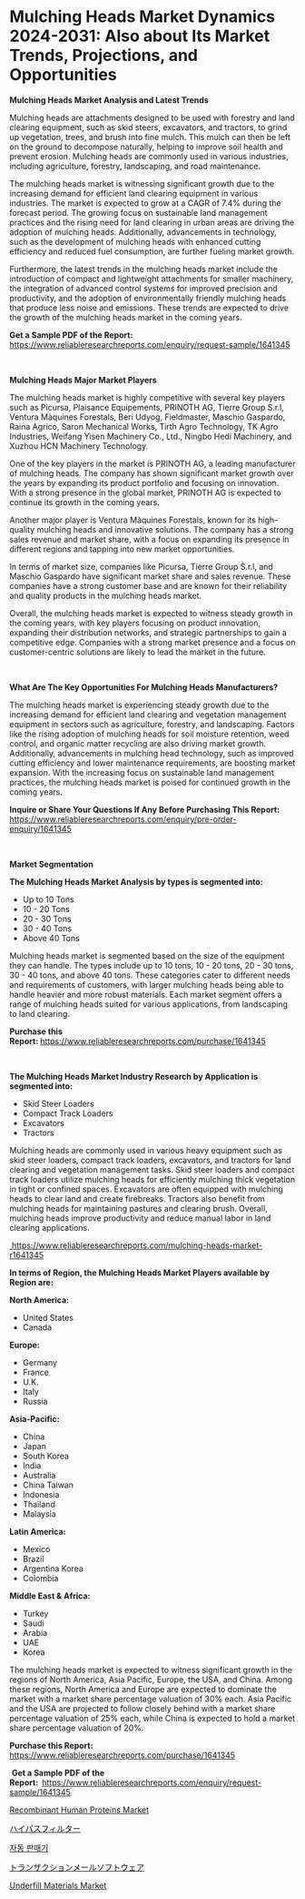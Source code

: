 <p><h1>Mulching Heads Market Dynamics 2024-2031: Also about Its Market Trends, Projections, and Opportunities</h1></p><p><strong>Mulching Heads Market Analysis and Latest Trends</strong></p>
<p><p>Mulching heads are attachments designed to be used with forestry and land clearing equipment, such as skid steers, excavators, and tractors, to grind up vegetation, trees, and brush into fine mulch. This mulch can then be left on the ground to decompose naturally, helping to improve soil health and prevent erosion. Mulching heads are commonly used in various industries, including agriculture, forestry, landscaping, and road maintenance.</p><p>The mulching heads market is witnessing significant growth due to the increasing demand for efficient land clearing equipment in various industries. The market is expected to grow at a CAGR of 7.4% during the forecast period. The growing focus on sustainable land management practices and the rising need for land clearing in urban areas are driving the adoption of mulching heads. Additionally, advancements in technology, such as the development of mulching heads with enhanced cutting efficiency and reduced fuel consumption, are further fueling market growth.</p><p>Furthermore, the latest trends in the mulching heads market include the introduction of compact and lightweight attachments for smaller machinery, the integration of advanced control systems for improved precision and productivity, and the adoption of environmentally friendly mulching heads that produce less noise and emissions. These trends are expected to drive the growth of the mulching heads market in the coming years.</p></p>
<p><strong>Get a Sample PDF of the Report:&nbsp;</strong> <a href="https://www.reliableresearchreports.com/enquiry/request-sample/1641345">https://www.reliableresearchreports.com/enquiry/request-sample/1641345</a></p>
<p>&nbsp;</p>
<p><strong>Mulching Heads Major Market Players</strong></p>
<p><p>The mulching heads market is highly competitive with several key players such as Picursa, Plaisance Equipements, PRINOTH AG, Tierre Group S.r.l, Ventura Màquines Forestals, Beri Udyog, Fieldmaster, Maschio Gaspardo, Raina Agrico, Saron Mechanical Works, Tirth Agro Technology, TK Agro Industries, Weifang Yisen Machinery Co., Ltd., Ningbo Hedi Machinery, and Xuzhou HCN Machinery Technology.</p><p>One of the key players in the market is PRINOTH AG, a leading manufacturer of mulching heads. The company has shown significant market growth over the years by expanding its product portfolio and focusing on innovation. With a strong presence in the global market, PRINOTH AG is expected to continue its growth in the coming years.</p><p>Another major player is Ventura Màquines Forestals, known for its high-quality mulching heads and innovative solutions. The company has a strong sales revenue and market share, with a focus on expanding its presence in different regions and tapping into new market opportunities.</p><p>In terms of market size, companies like Picursa, Tierre Group S.r.l, and Maschio Gaspardo have significant market share and sales revenue. These companies have a strong customer base and are known for their reliability and quality products in the mulching heads market.</p><p>Overall, the mulching heads market is expected to witness steady growth in the coming years, with key players focusing on product innovation, expanding their distribution networks, and strategic partnerships to gain a competitive edge. Companies with a strong market presence and a focus on customer-centric solutions are likely to lead the market in the future.</p></p>
<p>&nbsp;</p>
<p><strong>What Are The Key Opportunities For Mulching Heads Manufacturers?</strong></p>
<p><p>The mulching heads market is experiencing steady growth due to the increasing demand for efficient land clearing and vegetation management equipment in sectors such as agriculture, forestry, and landscaping. Factors like the rising adoption of mulching heads for soil moisture retention, weed control, and organic matter recycling are also driving market growth. Additionally, advancements in mulching head technology, such as improved cutting efficiency and lower maintenance requirements, are boosting market expansion. With the increasing focus on sustainable land management practices, the mulching heads market is poised for continued growth in the coming years.</p></p>
<p><strong>Inquire or Share Your Questions If Any Before Purchasing This Report:</strong> <a href="https://www.reliableresearchreports.com/enquiry/pre-order-enquiry/1641345">https://www.reliableresearchreports.com/enquiry/pre-order-enquiry/1641345</a></p>
<p>&nbsp;</p>
<p><strong>Market Segmentation</strong></p>
<p><strong>The Mulching Heads Market Analysis by types is segmented into:</strong></p>
<p><ul><li>Up to 10 Tons</li><li>10 - 20 Tons</li><li>20 - 30 Tons</li><li>30 - 40 Tons</li><li>Above 40 Tons</li></ul></p>
<p><p>Mulching heads market is segmented based on the size of the equipment they can handle. The types include up to 10 tons, 10 - 20 tons, 20 - 30 tons, 30 - 40 tons, and above 40 tons. These categories cater to different needs and requirements of customers, with larger mulching heads being able to handle heavier and more robust materials. Each market segment offers a range of mulching heads suited for various applications, from landscaping to land clearing.</p></p>
<p><strong>Purchase this Report:&nbsp;</strong><a href="https://www.reliableresearchreports.com/purchase/1641345">https://www.reliableresearchreports.com/purchase/1641345</a></p>
<p>&nbsp;</p>
<p><strong>The Mulching Heads Market Industry Research by Application is segmented into:</strong></p>
<p><ul><li>Skid Steer Loaders</li><li>Compact Track Loaders</li><li>Excavators</li><li>Tractors</li></ul></p>
<p><p>Mulching heads are commonly used in various heavy equipment such as skid steer loaders, compact track loaders, excavators, and tractors for land clearing and vegetation management tasks. Skid steer loaders and compact track loaders utilize mulching heads for efficiently mulching thick vegetation in tight or confined spaces. Excavators are often equipped with mulching heads to clear land and create firebreaks. Tractors also benefit from mulching heads for maintaining pastures and clearing brush. Overall, mulching heads improve productivity and reduce manual labor in land clearing applications.</p></p>
<p><a href="https://www.reliableresearchreports.com/mulching-heads-market-r1641345">&nbsp;https://www.reliableresearchreports.com/mulching-heads-market-r1641345</a></p>
<p><strong>In terms of Region, the Mulching Heads Market Players available by Region are:</strong></p>
<p>
    <p> <strong> North America: </strong>
        <ul>
            <li>United States</li>
            <li>Canada</li>
        </ul>
        </p> 
    <p> <strong> Europe: </strong>
        <ul>
            <li>Germany</li>
            <li>France</li>
            <li>U.K.</li>
            <li>Italy</li>
            <li>Russia</li>
        </ul>
        </p> 
    <p> <strong> Asia-Pacific: </strong>
        <ul>
            <li>China</li>
            <li>Japan</li>
            <li>South Korea</li>
            <li>India</li>
            <li>Australia</li>
            <li>China Taiwan</li>
            <li>Indonesia</li>
            <li>Thailand</li>
            <li>Malaysia</li>
        </ul>
        </p> 
    <p> <strong> Latin America: </strong>
        <ul>
            <li>Mexico</li>
            <li>Brazil</li>
            <li>Argentina Korea</li>
            <li>Colombia</li>
        </ul>
        </p> 
    <p> <strong> Middle East & Africa: </strong>
        <ul>
            <li>Turkey</li>
            <li>Saudi</li>
            <li>Arabia</li>
            <li>UAE</li>
            <li>Korea</li>
        </ul>
    </p>
    </p>
<p><p>The mulching heads market is expected to witness significant growth in the regions of North America, Asia Pacific, Europe, the USA, and China. Among these regions, North America and Europe are expected to dominate the market with a market share percentage valuation of 30% each. Asia Pacific and the USA are projected to follow closely behind with a market share percentage valuation of 25% each, while China is expected to hold a market share percentage valuation of 20%.</p></p>
<p><strong>Purchase this Report: </strong><a href="https://www.reliableresearchreports.com/purchase/1641345">https://www.reliableresearchreports.com/purchase/1641345</a></p>
<p>&nbsp;<strong>Get a Sample PDF of the Report:&nbsp;&nbsp;</strong><a href="https://www.reliableresearchreports.com/enquiry/request-sample/1641345">https://www.reliableresearchreports.com/enquiry/request-sample/1641345</a></p>
<p><strong></strong></p>
<p><p><a href="https://issuu.com/reportprime-2/docs/recombinant-human-proteins-market-size-2030.pptx">Recombinant Human Proteins Market</a></p><p><a href="https://medium.com/@laceyzemlak1/%E3%83%8F%E3%82%A4%E3%83%91%E3%82%B9%E3%83%95%E3%82%A3%E3%83%AB%E3%82%BF%E3%83%BC%E5%B8%82%E5%A0%B4%E3%81%AE%E5%88%86%E6%9E%90-%E3%82%B0%E3%83%AD%E3%83%BC%E3%83%90%E3%83%AB%E6%A5%AD%E7%95%8C%E3%81%AE%E5%B1%95%E6%9C%9B%E3%81%A8%E4%BA%88%E6%B8%AC-2024%E5%B9%B4%E3%81%8B%E3%82%892031%E5%B9%B4-0879a0ae30ac">ハイパスフィルター</a></p><p><a href="https://medium.com/@maryamwill/%EC%9E%90%EB%8F%99%ED%8C%90%EB%A7%A4%EA%B8%B0-%EC%8B%9C%EC%9E%A5%EC%9D%80-%EC%8B%9C%EC%9E%A5-%EC%A0%90%EC%9C%A0%EC%9C%A8-%EC%8B%9C%EC%9E%A5-%ED%8A%B8%EB%A0%8C%EB%93%9C-%EB%B0%8F-%EC%8B%9C%EC%9E%A5-%EC%84%B1%EC%9E%A5%EC%97%90-%EB%8C%80%ED%95%9C-%EC%A0%95%EB%B3%B4%EB%A5%BC-%EC%A0%9C%EA%B3%B5%ED%95%A9%EB%8B%88%EB%8B%A4-8e5b3ca99503">자동 판매기</a></p><p><a href="https://github.com/one-cool-chick/Market-Research-Report-List-1/blob/main/506599937153.md">トランザクションメールソフトウェア</a></p><p><a href="https://issuu.com/reportprime-2/docs/underfill-materials-market-size-2030.pptx">Underfill Materials Market</a></p></p>